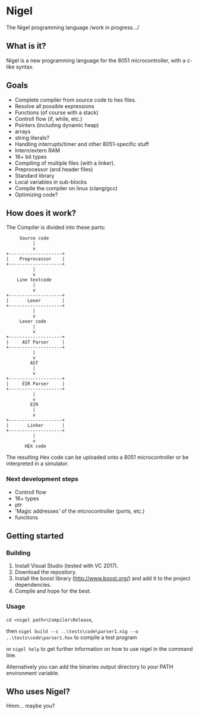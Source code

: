 # Nigel
The Nigel programming language
/work in progress.../

## What is it?
Nigel is a new programming language for the 8051 microcontroller, with a c-like syntax.

## Goals
* Complete compiler from source code to hex files.
* Resolve all possible expressions
* Functions (of course with a stack)
* Controll flow (if, while, etc.)
* Pointers (including dynamic heap)
* arrays
* string literals?
* Handling interrupts/timer and other 8051-specific stuff
* Intern/extern RAM
* 16+ bit types
* Compiling of multiple files (with a linker).
* Preprocessor (and header files)
* Standard library
* Local variables in sub-blocks
* Compile the compiler on linux (clang/gcc)
* Optimizing code?

## How does it work?
The Compiler is divided into these parts:
```
     Source code
          |
          v
+--------------------+
|    Preprocessor    |
+--------------------+
          |
          v
    Line textcode
          |
          v
+--------------------+
|       Lexer        |
+--------------------+
          |
          v
     Lexer code
          |
          v
+--------------------+
|     AST Parser     |
+--------------------+
          |
          v
         AST
          |
          v
+--------------------+
|     EIR Parser     |
+--------------------+
          |
          v
         EIR
          |
          v
+--------------------+
|       Linker       |
+--------------------+
          |
          v
       HEX code
```
The resulting Hex code can be uploaded onto a 8051 microcontroller or be interpreted in a simulator.

### Next development steps
* Controll flow
* 16+ types
* ptr
* 'Magic addresses' of the microcontroller (ports, etc.)
* functions

## Getting started
### Building
1. Install Visual Studio (tested with VC 2017).
2. Download the repository.
3. Install the boost library (http://www.boost.org/) and add it to the project dependencies.
4. Compile and hope for the best.

### Usage
```cd <nigel path>\Compiler\Release```,

then
```nigel build --c ..\tests\code\parser1.nig --o ..\tests\code\parser1.hex```
to compile a test program

or 
```nigel help```
to get further information on how to use nigel in the command line.

Alternatively you can add the binaries output directory to your PATH environment variable.

## Who uses Nigel?
Hmm... maybe you?
